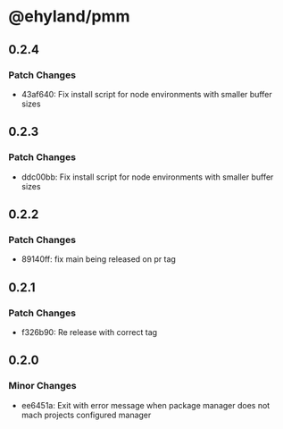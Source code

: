 # @ehyland/pmm

## 0.2.4

### Patch Changes

- 43af640: Fix install script for node environments with smaller buffer sizes

## 0.2.3

### Patch Changes

- ddc00bb: Fix install script for node environments with smaller buffer sizes

## 0.2.2

### Patch Changes

- 89140ff: fix main being released on pr tag

## 0.2.1

### Patch Changes

- f326b90: Re release with correct tag

## 0.2.0

### Minor Changes

- ee6451a: Exit with error message when package manager does not mach projects configured manager
